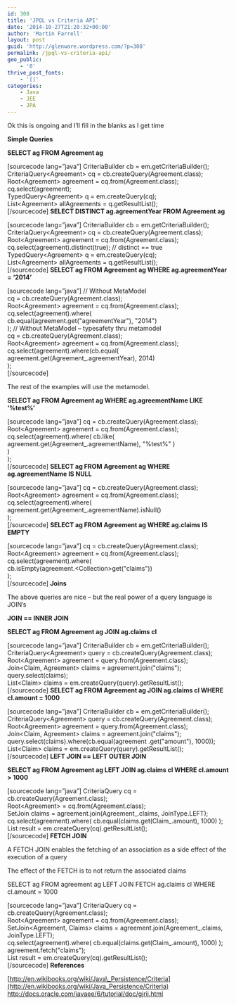 ```yaml
---
id: 308
title: 'JPQL vs Criteria API'
date: '2014-10-27T21:20:32+00:00'
author: 'Martin Farrell'
layout: post
guid: 'http://glenware.wordpress.com/?p=308'
permalink: /jpql-vs-criteria-api/
geo_public:
    - '0'
thrive_post_fonts:
    - '[]'
categories:
    - Java
    - JEE
    - JPA
---
```


Ok this is ongoing and I’ll fill in the blanks as I get time

**Simple Queries**

**SELECT ag FROM Agreement ag**

\[sourcecode lang=”java”\] CriteriaBuilder cb = em.getCriteriaBuilder();  
CriteriaQuery&lt;Agreement&gt; cq = cb.createQuery(Agreement.class);  
Root&lt;Agreement&gt; agreement = cq.from(Agreement.class);  
cq.select(agreement);  
TypedQuery&lt;Agreement&gt; q = em.createQuery(cq);  
List&lt;Agreement&gt; allAgreements = q.getResultList();  
\[/sourcecode\] **SELECT DISTINCT ag.agreementYear FROM Agreement ag**

\[sourcecode lang=”java”\] CriteriaBuilder cb = em.getCriteriaBuilder();  
CriteriaQuery&lt;Agreement&gt; cq = cb.createQuery(Agreement.class);  
Root&lt;Agreement&gt; agreement = cq.from(Agreement.class);  
cq.select(agreement).distinct(true); // distinct == true  
TypedQuery&lt;Agreement&gt; q = em.createQuery(cq);  
List&lt;Agreement&gt; allAgreements = q.getResultList();  
\[/sourcecode\] **SELECT ag FROM Agreement ag WHERE ag.agreementYear = ‘2014’**

\[sourcecode lang=”java”\] // Without MetaModel  
cq = cb.createQuery(Agreement.class);  
Root&lt;Agreement&gt; agreement = cq.from(Agreement.class);  
cq.select(agreement).where(  
 cb.equal(agreement.get("agreementYear"), "2014")  
); // Without MetaModel – typesafety thru metamodel  
cq = cb.createQuery(Agreement.class);  
Root&lt;Agreement&gt; agreement = cq.from(Agreement.class);  
cq.select(agreement).where(cb.equal(  
 agreement.get(Agreement\_.agreementYear), 2014)  
);  
\[/sourcecode\]

The rest of the examples will use the metamodel.

**SELECT ag FROM Agreement ag WHERE ag.agreementName LIKE ‘%test%’**

\[sourcecode lang=”java”\] cq = cb.createQuery(Agreement.class);  
Root&lt;Agreement&gt; agreement = cq.from(Agreement.class);  
cq.select(agreement).where( cb.like(  
 agreement.get(Agreement\_.agreementName), "%test%" )  
 )  
);  
\[/sourcecode\] **SELECT ag FROM Agreement ag WHERE ag.agreementName IS NULL**

\[sourcecode lang=”java”\] cq = cb.createQuery(Agreement.class);  
Root&lt;Agreement&gt; agreement = cq.from(Agreement.class);  
cq.select(agreement).where(  
 agreement.get(Agreement\_.agreementName).isNull()  
);  
\[/sourcecode\] **SELECT ag FROM Agreement ag WHERE ag.claims IS EMPTY**

\[sourcecode lang=”java”\] cq = cb.createQuery(Agreement.class);  
Root&lt;Agreement&gt; agreement = cq.from(Agreement.class);  
cq.select(agreement).where(  
 cb.isEmpty(agreement.&lt;Collection&gt;get("claims"))  
);  
\[/sourcecode\] **Joins**

The above queries are nice – but the real power of a query language is JOIN’s

**JOIN == INNER JOIN**

**SELECT ag FROM Agreement ag JOIN ag.claims cl**

\[sourcecode lang=”java”\] CriteriaBuilder cb = em.getCriteriaBuilder();  
CriteriaQuery&lt;Agreement&gt; query = cb.createQuery(Agreement.class);  
Root&lt;Agreement&gt; agreement = query.from(Agreement.class);  
Join&lt;Claim, Agreement&gt; claims = agreement.join("claims");  
query.select(claims);  
List&lt;Claim&gt; claims = em.createQuery(query).getResultList();  
\[/sourcecode\] **SELECT ag FROM Agreement ag JOIN ag.claims cl WHERE cl.amount = 1000**

\[sourcecode lang=”java”\] CriteriaBuilder cb = em.getCriteriaBuilder();  
CriteriaQuery&lt;Agreement&gt; query = cb.createQuery(Agreement.class);  
Root&lt;Agreement&gt; agreement = query.from(Agreement.class);  
Join&lt;Claim, Agreement&gt; claims = agreement.join("claims");  
query.select(claims).where(cb.equal(agreement .get("amount"), 1000));  
List&lt;Claim&gt; claims = em.createQuery(query).getResultList();  
\[/sourcecode\] **LEFT JOIN == LEFT OUTER JOIN**

**SELECT ag FROM Agreement ag LEFT JOIN ag.claims cl WHERE cl.amount &gt; 1000**

\[sourcecode lang=”java”\] CriteriaQuery cq = cb.createQuery(Agreement.class);  
Root&lt;Agreement&gt; = cq.from(Agreement.class);  
SetJoin claims = agreement.join(Agreement\_.claims, JoinType.LEFT);  
cq.select(agreement).where( cb.equal(claims.get(Claim\_.amount), 1000) );  
List result = em.createQuery(cq).getResultList();  
\[/sourcecode\] **FETCH JOIN**

A FETCH JOIN enables the fetching of an association as a side effect of the execution of a query

The effect of the FETCH is to not return the associated claims

SELECT ag FROM agreement ag LEFT JOIN FETCH ag.claims cl WHERE cl.amount = 1000

\[sourcecode lang=”java”\] CriteriaQuery cq = cb.createQuery(Agreement.class);  
Root&lt;Agreement&gt; agreement = cq.from(Agreement.class);  
SetJoin&lt;Agreement, Claims&gt; claims = agreement.join(Agreement\_.claims, JoinType.LEFT);  
cq.select(agreement).where( cb.equal(claims.get(Claim\_.amount), 1000) );  
agreement.fetch("claims");  
List result = em.createQuery(cq).getResultList();  
\[/sourcecode\] **References**

[http://en.wikibooks.org/wiki/Java\_Persistence/Criteria](http://en.wikibooks.org/wiki/Java_Persistence/Criteria)  
<http://docs.oracle.com/javaee/6/tutorial/doc/gjrij.html>